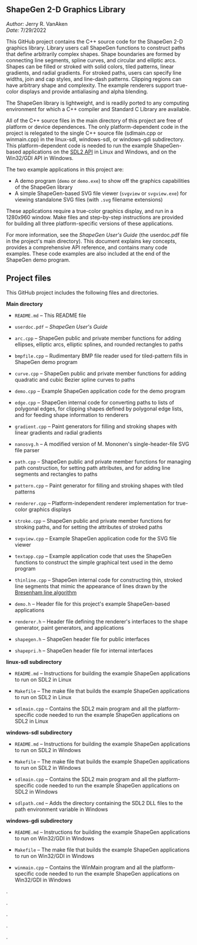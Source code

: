 ShapeGen 2-D Graphics Library
-------------

_Author:_ Jerry R. VanAken  
_Date:_ 7/29/2022

This GitHub project contains the C++ source code for the ShapeGen 2-D graphics library. Library users call ShapeGen functions to construct paths that define arbitrarily complex shapes. Shape boundaries are formed by connecting line segments, spline curves, and circular and elliptic arcs. Shapes can be filled or stroked with solid colors, tiled patterns, linear gradients, and radial gradients. For stroked paths, users can specify line widths, join and cap styles, and line-dash patterns. Clipping regions can have arbitrary shape and complexity. The example renderers support true-color displays and provide antialiasing and alpha blending.

The ShapeGen library is lightweight, and is readily ported to any computing environment for which a C++ compiler and Standard C Library are available.

All of the C++ source files in the main directory of this project are free of platform or device dependences. The only platform-dependent code in the project is relegated to the single C++ source file (sdlmain.cpp or winmain.cpp) in the linux-sdl, windows-sdl, or windows-gdi subdirectory. This platform-dependent code is needed to run the example ShapeGen-based applications on the [SDL2 API](https://wiki.libsdl.org/) in Linux and Windows, and on the Win32/GDI API in Windows.

The two example applications in this project are:
* A demo program (`demo` or `demo.exe`) to show off the graphics capabilities of the ShapeGen library
* A simple ShapeGen-based SVG file viewer (`svgview` or `svgview.exe`) for viewing standalone SVG files (with `.svg` filename extensions)

These applications require a true-color graphics display, and run in a 1280x960 window. Make files and step-by-step instructions are provided for building all three platform-specific versions of these applications. 

For more information, see the _ShapeGen User's Guide_ (the userdoc.pdf file in the project's main directory). This document explains key concepts, provides a comprehensive API reference, and contains many code examples. These code examples are also included at the end of the ShapeGen demo program.

## Project files

This GitHub project includes the following files and directories.

**Main directory**

* `README.md` &ndash; This README file

* `userdoc.pdf` &ndash; _ShapeGen User's Guide_

* `arc.cpp` &ndash; ShapeGen public and private member functions for adding ellipses, elliptic arcs, elliptic splines, and rounded rectangles to paths

* `bmpfile.cpp` &ndash; Rudimentary BMP file reader used for tiled-pattern fills in ShapeGen demo program

* `curve.cpp` &ndash; ShapeGen public and private member functions for adding quadratic and cubic Bezier spline curves to paths
 
* `demo.cpp` &ndash; Example ShapeGen application code for the demo program
 
* `edge.cpp` &ndash; ShapeGen internal code for converting paths to lists of polygonal edges, for clipping shapes defined by polygonal edge lists, and for feeding shape information to renderers

* `gradient.cpp` &ndash; Paint generators for filling and stroking shapes with linear gradients and radial gradients

* `nanosvg.h` &ndash; A modified version of M. Mononen's single-header-file SVG file parser
 
* `path.cpp` &ndash; ShapeGen public and private member functions for managing path construction, for setting path attributes, and for adding line segments and rectangles to paths

* `pattern.cpp` &ndash; Paint generator for filling and stroking shapes with tiled patterns

* `renderer.cpp` &ndash; Platform-independent renderer implementation for true-color graphics displays

* `stroke.cpp` &ndash; ShapeGen public and private member functions for stroking paths, and for setting the attributes of stroked paths

* `svgview.cpp` &ndash; Example ShapeGen application code for the SVG file viewer
 
* `textapp.cpp` &ndash; Example application code that uses the ShapeGen functions to construct the simple graphical text used in the demo program
 
* `thinline.cpp` &ndash; ShapeGen internal code for constructing thin, stroked line segments that mimic the appearance of lines drawn by the [Bresenham line algorithm](https://en.wikipedia.org/wiki/Bresenham's_line_algorithm)
 
* `demo.h` &ndash; Header file for this project's example ShapeGen-based applications

* `renderer.h` &ndash; Header file defining the renderer's interfaces to the shape generator, paint generators, and applications
 
* `shapegen.h` &ndash; ShapeGen header file for public interfaces
 
* `shapepri.h` &ndash; ShapeGen header file for internal interfaces

**linux-sdl subdirectory**

* `README.md` &ndash; Instructions for building the example ShapeGen applications to run on SDL2 in Linux

* `Makefile` &ndash; The make file that builds the example ShapeGen applications to run on SDL2 in Linux

* `sdlmain.cpp` &ndash; Contains the SDL2 main program and all the platform-specific code needed to run the example ShapeGen applications on SDL2 in Linux

**windows-sdl subdirectory**

* `README.md` &ndash; Instructions for building the example ShapeGen applications to run on SDL2 in Windows

* `Makefile` &ndash; The make file that builds the example ShapeGen applications to run on SDL2 in Windows

* `sdlmain.cpp` &ndash; Contains the SDL2 main program and all the platform-specific code needed to run the example ShapeGen applications on SDL2 in Windows

* `sdlpath.cmd` &ndash; Adds the directory containing the SDL2 DLL files to the path environment variable in Windows

**windows-gdi subdirectory**

* `README.md` &ndash; Instructions for building the example ShapeGen applications to run on Win32/GDI in Windows

* `Makefile` &ndash; The make file that builds the example ShapeGen applications to run on Win32/GDI in Windows

* `winmain.cpp` &ndash; Contains the WinMain program and all the platform-specific code needed to run the example ShapeGen applications on Win32/GDI in Windows

.

.

.

.

.
